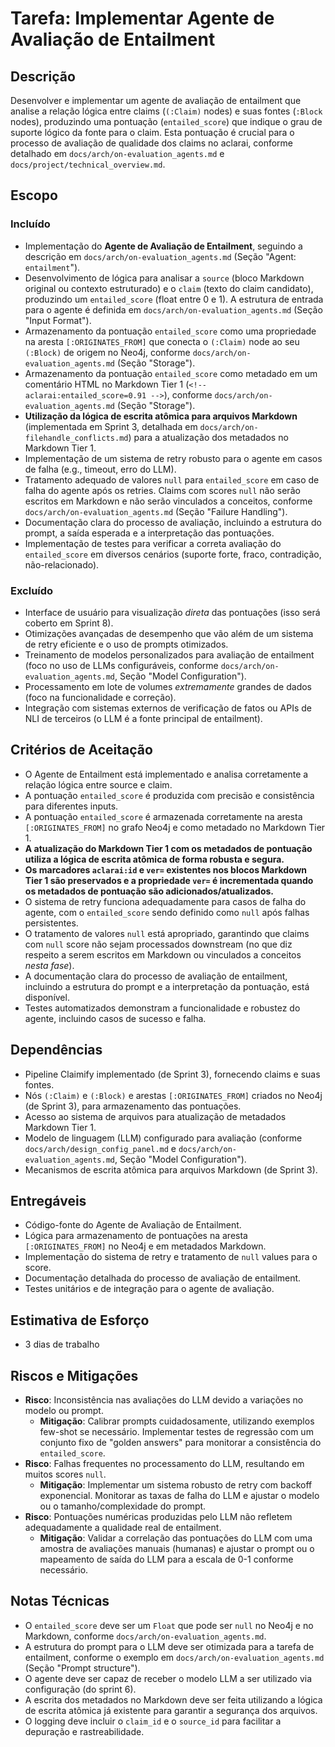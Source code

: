 # Tarefa: Implementar Agente de Avaliação de Entailment

## Descrição
Desenvolver e implementar um agente de avaliação de entailment que analise a relação lógica entre claims (`(:Claim)` nodes) e suas fontes (`:Block` nodes), produzindo uma pontuação (`entailed_score`) que indique o grau de suporte lógico da fonte para o claim. Esta pontuação é crucial para o processo de avaliação de qualidade dos claims no aclarai, conforme detalhado em `docs/arch/on-evaluation_agents.md` e `docs/project/technical_overview.md`.

## Escopo

### Incluído
- Implementação do **Agente de Avaliação de Entailment**, seguindo a descrição em `docs/arch/on-evaluation_agents.md` (Seção "Agent: `entailment`").
- Desenvolvimento de lógica para analisar a `source` (bloco Markdown original ou contexto estruturado) e o `claim` (texto do claim candidato), produzindo um `entailed_score` (float entre 0 e 1). A estrutura de entrada para o agente é definida em `docs/arch/on-evaluation_agents.md` (Seção "Input Format").
- Armazenamento da pontuação `entailed_score` como uma propriedade na aresta `[:ORIGINATES_FROM]` que conecta o `(:Claim)` node ao seu `(:Block)` de origem no Neo4j, conforme `docs/arch/on-evaluation_agents.md` (Seção "Storage").
- Armazenamento da pontuação `entailed_score` como metadado em um comentário HTML no Markdown Tier 1 (`<!-- aclarai:entailed_score=0.91 -->`), conforme `docs/arch/on-evaluation_agents.md` (Seção "Storage").
- **Utilização da lógica de escrita atômica para arquivos Markdown** (implementada em Sprint 3, detalhada em `docs/arch/on-filehandle_conflicts.md`) para a atualização dos metadados no Markdown Tier 1.
- Implementação de um sistema de retry robusto para o agente em casos de falha (e.g., timeout, erro do LLM).
- Tratamento adequado de valores `null` para `entailed_score` em caso de falha do agente após os retries. Claims com scores `null` não serão escritos em Markdown e não serão vinculados a conceitos, conforme `docs/arch/on-evaluation_agents.md` (Seção "Failure Handling").
- Documentação clara do processo de avaliação, incluindo a estrutura do prompt, a saída esperada e a interpretação das pontuações.
- Implementação de testes para verificar a correta avaliação do `entailed_score` em diversos cenários (suporte forte, fraco, contradição, não-relacionado).

### Excluído
- Interface de usuário para visualização *direta* das pontuações (isso será coberto em Sprint 8).
- Otimizações avançadas de desempenho que vão além de um sistema de retry eficiente e o uso de prompts otimizados.
- Treinamento de modelos personalizados para avaliação de entailment (foco no uso de LLMs configuráveis, conforme `docs/arch/on-evaluation_agents.md`, Seção "Model Configuration").
- Processamento em lote de volumes *extremamente* grandes de dados (foco na funcionalidade e correção).
- Integração com sistemas externos de verificação de fatos ou APIs de NLI de terceiros (o LLM é a fonte principal de entailment).

## Critérios de Aceitação
- O Agente de Entailment está implementado e analisa corretamente a relação lógica entre source e claim.
- A pontuação `entailed_score` é produzida com precisão e consistência para diferentes inputs.
- A pontuação `entailed_score` é armazenada corretamente na aresta `[:ORIGINATES_FROM]` no grafo Neo4j e como metadado no Markdown Tier 1.
- **A atualização do Markdown Tier 1 com os metadados de pontuação utiliza a lógica de escrita atômica de forma robusta e segura.**
- **Os marcadores `aclarai:id` e `ver=` existentes nos blocos Markdown Tier 1 são preservados e a propriedade `ver=` é incrementada quando os metadados de pontuação são adicionados/atualizados.**
- O sistema de retry funciona adequadamente para casos de falha do agente, com o `entailed_score` sendo definido como `null` após falhas persistentes.
- O tratamento de valores `null` está apropriado, garantindo que claims com `null` score não sejam processados downstream (no que diz respeito a serem escritos em Markdown ou vinculados a conceitos *nesta fase*).
- A documentação clara do processo de avaliação de entailment, incluindo a estrutura do prompt e a interpretação da pontuação, está disponível.
- Testes automatizados demonstram a funcionalidade e robustez do agente, incluindo casos de sucesso e falha.

## Dependências
- Pipeline Claimify implementado (de Sprint 3), fornecendo claims e suas fontes.
- Nós `(:Claim)` e `(:Block)` e arestas `[:ORIGINATES_FROM]` criados no Neo4j (de Sprint 3), para armazenamento das pontuações.
- Acesso ao sistema de arquivos para atualização de metadados Markdown Tier 1.
- Modelo de linguagem (LLM) configurado para avaliação (conforme `docs/arch/design_config_panel.md` e `docs/arch/on-evaluation_agents.md`, Seção "Model Configuration").
- Mecanismos de escrita atômica para arquivos Markdown (de Sprint 3).

## Entregáveis
- Código-fonte do Agente de Avaliação de Entailment.
- Lógica para armazenamento de pontuações na aresta `[:ORIGINATES_FROM]` no Neo4j e em metadados Markdown.
- Implementação do sistema de retry e tratamento de `null` values para o score.
- Documentação detalhada do processo de avaliação de entailment.
- Testes unitários e de integração para o agente de avaliação.

## Estimativa de Esforço
- 3 dias de trabalho

## Riscos e Mitigações
- **Risco**: Inconsistência nas avaliações do LLM devido a variações no modelo ou prompt.
  - **Mitigação**: Calibrar prompts cuidadosamente, utilizando exemplos few-shot se necessário. Implementar testes de regressão com um conjunto fixo de "golden answers" para monitorar a consistência do `entailed_score`.
- **Risco**: Falhas frequentes no processamento do LLM, resultando em muitos scores `null`.
  - **Mitigação**: Implementar um sistema robusto de retry com backoff exponencial. Monitorar as taxas de falha do LLM e ajustar o modelo ou o tamanho/complexidade do prompt.
- **Risco**: Pontuações numéricas produzidas pelo LLM não refletem adequadamente a qualidade real de entailment.
  - **Mitigação**: Validar a correlação das pontuações do LLM com uma amostra de avaliações manuais (humanas) e ajustar o prompt ou o mapeamento de saída do LLM para a escala de 0-1 conforme necessário.

## Notas Técnicas
- O `entailed_score` deve ser um `Float` que pode ser `null` no Neo4j e no Markdown, conforme `docs/arch/on-evaluation_agents.md`.
- A estrutura do prompt para o LLM deve ser otimizada para a tarefa de entailment, conforme o exemplo em `docs/arch/on-evaluation_agents.md` (Seção "Prompt structure").
- O agente deve ser capaz de receber o modelo LLM a ser utilizado via configuração (do sprint 6).
- A escrita dos metadados no Markdown deve ser feita utilizando a lógica de escrita atômica já existente para garantir a segurança dos arquivos.
- O logging deve incluir o `claim_id` e o `source_id` para facilitar a depuração e rastreabilidade.
